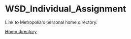 # WSD_Individual_Assignment

Link to Metropolia's personal home directory:

[Home directory](https://users.metropolia.fi/~tonykar/WSD_Individual_Assignment/)

